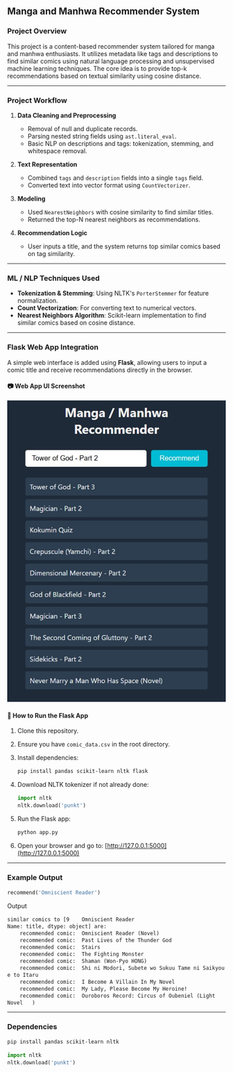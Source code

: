 ## Manga and Manhwa Recommender System

### Project Overview

This project is a content-based recommender system tailored for manga and manhwa enthusiasts. It utilizes metadata like tags and descriptions to find similar comics using natural language processing and unsupervised machine learning techniques. The core idea is to provide top-k recommendations based on textual similarity using cosine distance.

---

### Project Workflow

1. **Data Cleaning and Preprocessing**
   - Removal of null and duplicate records.
   - Parsing nested string fields using `ast.literal_eval`.
   - Basic NLP on descriptions and tags: tokenization, stemming, and whitespace removal.

2. **Text Representation**
   - Combined `tags` and `description` fields into a single `tags` field.
   - Converted text into vector format using `CountVectorizer`.

3. **Modeling**
   - Used `NearestNeighbors` with cosine similarity to find similar titles.
   - Returned the top-N nearest neighbors as recommendations.

4. **Recommendation Logic**
   - User inputs a title, and the system returns top similar comics based on tag similarity.

---

### ML / NLP Techniques Used

- **Tokenization & Stemming**: Using NLTK's `PorterStemmer` for feature normalization.
- **Count Vectorization**: For converting text to numerical vectors.
- **Nearest Neighbors Algorithm**: Scikit-learn implementation to find similar comics based on cosine distance.

---

### Flask Web App Integration

A simple web interface is added using **Flask**, allowing users to input a comic title and receive recommendations directly in the browser.

#### 📷 Web App UI Screenshot

![Web App Screenshot](static/flask_ui.jpg)


#### 🔧 How to Run the Flask App

1. Clone this repository.

2. Ensure you have `comic_data.csv` in the root directory.

3. Install dependencies:
    ```bash
    pip install pandas scikit-learn nltk flask
    ```

4. Download NLTK tokenizer if not already done:
    ```python
    import nltk
    nltk.download('punkt')
    ```

5. Run the Flask app:
    ```bash
    python app.py
    ```

6. Open your browser and go to: [http://127.0.0.1:5000](http://127.0.0.1:5000)

---

### Example Output

```python
recommend('Omniscient Reader')
```
   Output
```
similar comics to [9    Omniscient Reader
Name: title, dtype: object] are:
    recommended comic:  Omniscient Reader (Novel)
    recommended comic:  Past Lives of the Thunder God
    recommended comic:  Stairs
    recommended comic:  The Fighting Monster
    recommended comic:  Shaman (Won-Pyo HONG)
    recommended comic:  Shi ni Modori, Subete wo Sukuu Tame ni Saikyou e to Itaru
    recommended comic:  I Become A Villain In My Novel
    recommended comic:  My Lady, Please Become My Heroine!
    recommended comic:  Ouroboros Record: Circus of Oubeniel (Light Novel   )
```
---
### Dependencies
```bash
pip install pandas scikit-learn nltk
```
```python
import nltk
nltk.download('punkt')
```

